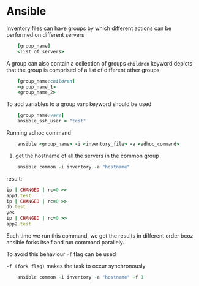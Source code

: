 # Ansible

Inventory files can have groups by which different actions can be performed on different servers

```ruby
    [group_name]
    <list of servers>
```

A group can also contain a collection of groups
`children` keyword depicts that the group is comprised of a list of different other groups

```ruby
    [group_name:children]
    <group_name_1>
    <group_name_2>
```

To add variables to a group `vars` keyword should be used

```ruby
    [group_name:vars]
    ansible_ssh_user = "test"
```

Running adhoc command
```ruby
    ansible <group_name> -i <inventory_file> -a <adhoc_command>
```

1. get the hostname of all the servers in the common group
```ruby
    ansible common -i inventory -a "hostname"
```
result:
```ruby
ip | CHANGED | rc=0 >>
app1.test
ip | CHANGED | rc=0 >>
db.test
yes
ip | CHANGED | rc=0 >>
app2.test
```
Each time we run this command, we get the results in different order bcoz ansible forks itself and run command parallely.

To avoid this behaviour `-f` flag can be used

`-f (fork flag)` makes the task to occur synchronously

```ruby
    ansible common -i inventory -a "hostname" -f 1
```  
